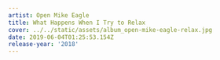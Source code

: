 ```yaml
---
artist: Open Mike Eagle
title: What Happens When I Try to Relax
cover: ../../static/assets/album_open-mike-eagle-relax.jpg
date: 2019-06-04T01:25:53.154Z
release-year: '2018'
---
```


